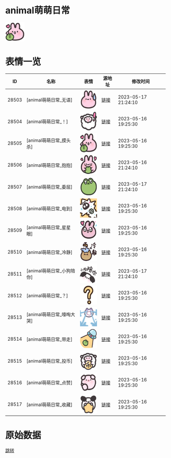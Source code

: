 # animal萌萌日常

<img src="./cover.png" height="60" alt="cover" />

# 表情一览

|ID|名称|表情|源地址|修改时间|
|----|----|----|----|----|
|28503|[animal萌萌日常_无语]|<img src="./pic/028503_%5Banimal萌萌日常_无语%5D.png" height="60" alt="无语"/>|[链接](https://i0.hdslb.com/bfs/garb/033174fbdaf584307b0b7b9883d692a809cf2b47.png)|2023-05-17 21:24:10|
|28504|[animal萌萌日常_！]|<img src="./pic/028504_%5Banimal萌萌日常_！%5D.png" height="60" alt="！"/>|[链接](https://i0.hdslb.com/bfs/garb/880895611ada92067f7c0eee5502cd7f4e60765f.png)|2023-05-16 19:25:30|
|28505|[animal萌萌日常_摸头杀]|<img src="./pic/028505_%5Banimal萌萌日常_摸头杀%5D.png" height="60" alt="摸头杀"/>|[链接](https://i0.hdslb.com/bfs/garb/903aecd97dd02baf6f291ba81898c846901f73b2.png)|2023-05-16 19:25:30|
|28506|[animal萌萌日常_抱抱]|<img src="./pic/028506_%5Banimal萌萌日常_抱抱%5D.png" height="60" alt="抱抱"/>|[链接](https://i0.hdslb.com/bfs/garb/081cfabeb55982aadf902cd64143e794095f7517.png)|2023-05-16 21:24:10|
|28507|[animal萌萌日常_委屈]|<img src="./pic/028507_%5Banimal萌萌日常_委屈%5D.png" height="60" alt="委屈"/>|[链接](https://i0.hdslb.com/bfs/garb/d772a103c37ea8593f93e4cebd0c1741287a8b6f.png)|2023-05-17 21:24:10|
|28508|[animal萌萌日常_电到]|<img src="./pic/028508_%5Banimal萌萌日常_电到%5D.png" height="60" alt="电到"/>|[链接](https://i0.hdslb.com/bfs/garb/aaaf5e7a7db50a5cf4ed7146fcf2abf9e401848f.png)|2023-05-16 19:25:30|
|28509|[animal萌萌日常_星星眼]|<img src="./pic/028509_%5Banimal萌萌日常_星星眼%5D.png" height="60" alt="星星眼"/>|[链接](https://i0.hdslb.com/bfs/garb/f5b784ee251e08a5c9f1bc1c83d6eac9728739d4.png)|2023-05-16 19:25:30|
|28510|[animal萌萌日常_冷静]|<img src="./pic/028510_%5Banimal萌萌日常_冷静%5D.png" height="60" alt="冷静"/>|[链接](https://i0.hdslb.com/bfs/garb/60f5a4504aaa6e85ab473b3c4ad90d92b6904b64.png)|2023-05-16 19:25:30|
|28511|[animal萌萌日常_小狗陪你]|<img src="./pic/028511_%5Banimal萌萌日常_小狗陪你%5D.png" height="60" alt="小狗陪你"/>|[链接](https://i0.hdslb.com/bfs/garb/df3a3e37aaf97de7cdeaab53ade6136bfa5b87d7.png)|2023-05-17 21:24:10|
|28512|[animal萌萌日常_？]|<img src="./pic/028512_%5Banimal萌萌日常_？%5D.png" height="60" alt="？"/>|[链接](https://i0.hdslb.com/bfs/garb/3fb218211ca2281b5e243d0d42968db5c8dc36a2.png)|2023-05-16 19:25:30|
|28513|[animal萌萌日常_嚎啕大哭]|<img src="./pic/028513_%5Banimal萌萌日常_嚎啕大哭%5D.png" height="60" alt="嚎啕大哭"/>|[链接](https://i0.hdslb.com/bfs/garb/e9ce272b8a85ea6a92630b12b0abe7f3fd93da02.png)|2023-05-16 19:25:30|
|28514|[animal萌萌日常_带走]|<img src="./pic/028514_%5Banimal萌萌日常_带走%5D.png" height="60" alt="带走"/>|[链接](https://i0.hdslb.com/bfs/garb/41b0b57b5e5282d44fb01cde7fc30c4fdf80414c.png)|2023-05-16 19:25:30|
|28515|[animal萌萌日常_投币]|<img src="./pic/028515_%5Banimal萌萌日常_投币%5D.png" height="60" alt="投币"/>|[链接](https://i0.hdslb.com/bfs/garb/d9de7c48c8f42c407b07788481351510b571f220.png)|2023-05-16 19:25:30|
|28516|[animal萌萌日常_点赞]|<img src="./pic/028516_%5Banimal萌萌日常_点赞%5D.png" height="60" alt="点赞"/>|[链接](https://i0.hdslb.com/bfs/garb/b71a88ae8c21cec235cb001df8af17349504cdb1.png)|2023-05-16 19:25:30|
|28517|[animal萌萌日常_收藏]|<img src="./pic/028517_%5Banimal萌萌日常_收藏%5D.png" height="60" alt="收藏"/>|[链接](https://i0.hdslb.com/bfs/garb/55b9412e428294d6bd4cfc3fe134ec7e1a186c8f.png)|2023-05-16 19:25:30|

# 原始数据

[跳转](./raw.json)

